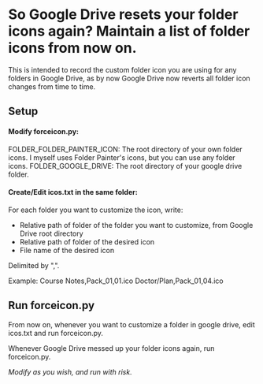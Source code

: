 # So Google Drive resets your folder icons again? Maintain a list of folder icons from now on.

This is intended to record the custom folder icon you are using for any folders in Google Drive, as by now Google Drive now reverts all folder icon changes from time to time.

## Setup

#### Modify forceicon.py:
FOLDER_FOLDER_PAINTER_ICON: The root directory of your own folder icons. I myself uses Folder Painter's icons, but you can use any folder icons.
FOLDER_GOOGLE_DRIVE: The root directory of your google drive folder.

#### Create/Edit icos.txt in the same folder:
For each folder you want to customize the icon, write:
- Relative path of folder of the folder you want to customize, from Google Drive root directory
- Relative path of folder of the desired icon
- File name of the desired icon

Delimited by ",".

Example:
Course Notes,Pack_01,01.ico
Doctor/Plan,Pack_01,04.ico

## Run forceicon.py

From now on, whenever you want to customize a folder in google drive, edit icos.txt and run forceicon.py.

Whenever Google Drive messed up your folder icons again, run forceicon.py.

*Modify as you wish, and run with risk.*
